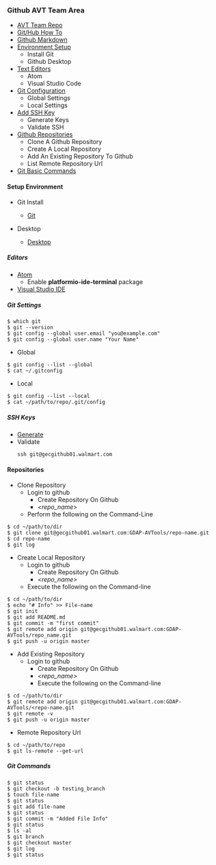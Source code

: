 ### **Github AVT Team Area**

- [AVT Team Repo](https://gecgithub01.walmart.com/login)
- [Git/Hub How To](https://guides.github.com/)
- [Github Markdown](https://guides.github.com/features/mastering-markdown/)
- [Environment Setup](#setup-environment)
  - Install Git
  - Github Desktop
- [Text Editors](#editors)
  - Atom
  - Visual Studio Code
- [Git Configuration](#git-settings)
  - Global Settings
  - Local Settings
- [Add SSH Key](#ssh-keys)
  - Generate Keys
  - Validate SSH
- [Github Repositories](#repositories)
  - Clone A Github Repository
  - Create A Local Repository
  - Add An Existing Repository To Github
  - List Remote Repository Url
- [Git Basic Commands](#git-commands)


#### Setup Environment
- Git Install
  - [Git](https://git-scm.com/download/win)

- Desktop
  - [Desktop](https://desktop.github.com/)

##### Editors
  - [Atom](https://atom.io/)
    - Enable **platformio-ide-terminal** package
  - [Visual Studio IDE](https://code.visualstudio.com/)

##### Git Settings
```
$ which git
$ git --version
$ git config --global user.email "you@example.com"
$ git config --global user.name "Your Name"
```

- Global
```
$ git config --list --global
$ cat ~/.gitconfig
```

- Local
```
$ git config --list --local
$ cat ~/path/to/repo/.git/config
```

##### SSH Keys
  - [Generate](https://help.github.com/articles/connecting-to-github-with-ssh/)
  - Validate
    ```
    ssh git@gecgithub01.walmart.com
    ```

#### Repositories
- Clone Repository
  - Login to github
    - Create Repository On Github
    - *<repo_name>*
  - Perform the following on the Command-Line
```
$ cd ~/path/to/dir
$ git clone git@gecgithub01.walmart.com:GDAP-AVTools/repo-name.git
$ cd repo-name
$ git log
```

- Create Local Repository
  - Login to github
    - Create Repository On Github
    - *<repo_name>*
  - Execute the following on the Command-line
```
$ cd ~/path/to/dir
$ echo "# Info" >> File-name
$ git init
$ git add README.md
$ git commit -m "first commit"
$ git remote add origin git@gecgithub01.walmart.com:GDAP-AVTools/repo_name.git
$ git push -u origin master
```

- Add Existing Repository
  - Login to github
    - Create Repository On Github
    - *<repo_name>*
    - Execute the following on the Command-line
```
$ cd ~/path/to/dir
$ git remote add origin git@gecgithub01.walmart.com:GDAP-AVTools/<repo-name.git
$ git remote -v
$ git push -u origin master
```

- Remote Repository Url
```
$ cd ~/path/to/repo
$ git ls-remote --get-url
```

##### Git Commands
```
$ git status
$ git checkout -b testing_branch
$ touch file-name
$ git status
$ git add file-name
$ git status
$ git commit -m "Added File Info"
$ git status
$ ls -al
$ git branch
$ git checkout master
$ git log
$ git status
```

